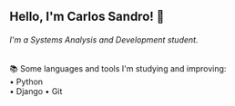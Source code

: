 ## Hello, I'm Carlos Sandro! 👋

###### I'm a Systems Analysis and Development student.

📚 Some languages and tools I'm studying and improving: <br />
• Python <br />
• Django
• Git <br />
